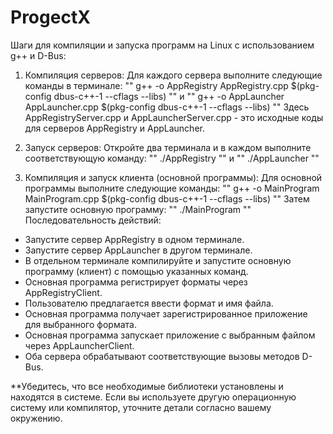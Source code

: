# ProgectX



Шаги для компиляции и запуска программ на Linux с использованием g++ и D-Bus:

1) Компиляция серверов:
Для каждого сервера выполните следующие команды в терминале:
""
g++ -o AppRegistry AppRegistry.cpp $(pkg-config dbus-c++-1 --cflags --libs)
""
и
""
g++ -o AppLauncher AppLauncher.cpp $(pkg-config dbus-c++-1 --cflags --libs)
""
Здесь AppRegistryServer.cpp и AppLauncherServer.cpp - это исходные коды для серверов AppRegistry и AppLauncher.

2) Запуск серверов:
Откройте два терминала и в каждом выполните соответствующую команду:
""
./AppRegistry
""
и
""
./AppLauncher
""
3) Компиляция и запуск клиента (основной программы):
Для основной программы выполните следующие команды:
""
g++ -o MainProgram MainProgram.cpp $(pkg-config dbus-c++-1 --cflags --libs)
""
Затем запустите основную программу:
""
./MainProgram
""
Последовательность действий:
- Запустите сервер AppRegistry в одном терминале.
- Запустите сервер AppLauncher в другом терминале.
- В отдельном терминале компилируйте и запустите основную программу (клиент) с помощью указанных команд.
- Основная программа регистрирует форматы через AppRegistryClient.
- Пользователю предлагается ввести формат и имя файла.
- Основная программа получает зарегистрированное приложение для выбранного формата.
- Основная программа запускает приложение с выбранным файлом через AppLauncherClient.
- Оба сервера обрабатывают соответствующие вызовы методов D-Bus.

**Убедитесь, что все необходимые библиотеки установлены и находятся в системе. Если вы используете другую операционную систему или компилятор, уточните детали согласно вашему окружению.
